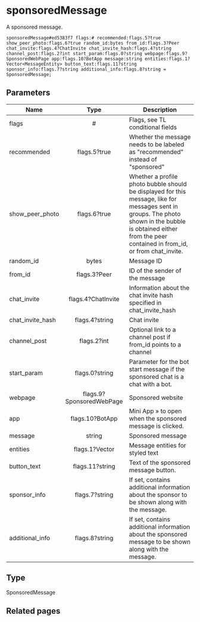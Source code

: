 # sponsoredMessage
A sponsored message.

```
sponsoredMessage#ed5383f7 flags:# recommended:flags.5?true show_peer_photo:flags.6?true random_id:bytes from_id:flags.3?Peer chat_invite:flags.4?ChatInvite chat_invite_hash:flags.4?string channel_post:flags.2?int start_param:flags.0?string webpage:flags.9?SponsoredWebPage app:flags.10?BotApp message:string entities:flags.1?Vector<MessageEntity> button_text:flags.11?string sponsor_info:flags.7?string additional_info:flags.8?string = SponsoredMessage;
```

## Parameters
| Name | Type | Description |
| ---- | :----: | ----------- |
| flags | # | Flags, see TL conditional fields |
| recommended | flags.5?true | Whether the message needs to be labeled as "recommended" instead of "sponsored" |
| show_peer_photo | flags.6?true | Whether a profile photo bubble should be displayed for this message, like for messages sent in groups. The photo shown in the bubble is obtained either from the peer contained in from_id, or from chat_invite. |
| random_id | bytes | Message ID |
| from_id | flags.3?Peer | ID of the sender of the message |
| chat_invite | flags.4?ChatInvite | Information about the chat invite hash specified in chat_invite_hash |
| chat_invite_hash | flags.4?string | Chat invite |
| channel_post | flags.2?int | Optional link to a channel post if from_id points to a channel |
| start_param | flags.0?string | Parameter for the bot start message if the sponsored chat is a chat with a bot. |
| webpage | flags.9?SponsoredWebPage | Sponsored website |
| app | flags.10?BotApp | Mini App » to open when the sponsored message is clicked. |
| message | string | Sponsored message |
| entities | flags.1?Vector<MessageEntity> | Message entities for styled text |
| button_text | flags.11?string | Text of the sponsored message button. |
| sponsor_info | flags.7?string | If set, contains additional information about the sponsor to be shown along with the message. |
| additional_info | flags.8?string | If set, contains additional information about the sponsored message to be shown along with the message. |


## Type
SponsoredMessage

## Related pages
